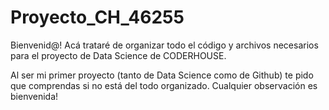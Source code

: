 # Proyecto_CH_46255

Bienvenid@! Acá trataré de organizar todo el código y archivos necesarios para el proyecto de Data Science de CODERHOUSE.

Al ser mi primer proyecto (tanto de Data Science como de Github) te pido que comprendas si no está del todo organizado. Cualquier observación es bienvenida!
